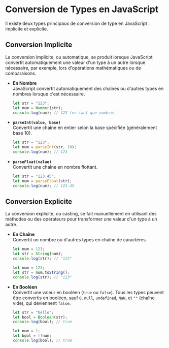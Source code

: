 # Conversion de Types en JavaScript

Il existe deux types principaux de conversion de type en JavaScript : implicite et explicite.

## Conversion Implicite

La conversion implicite, ou automatique, se produit lorsque JavaScript convertit automatiquement une valeur d'un type à un autre lorsque nécessaire, par exemple, lors d'opérations mathématiques ou de comparaisons.

- **En Nombre**  
  JavaScript convertit automatiquement des chaînes ou d'autres types en nombres lorsque c'est nécessaire.

  ```javascript
  let str = "123";
  let num = Number(str);
  console.log(num); // 123 (en tant que nombre)
  ```

- **`parseInt(value, base)`**  
  Convertit une chaîne en entier selon la base spécifiée (généralement base 10).

  ```javascript
  let str = "123";
  let num = parseInt(str, 10);
  console.log(num); // 123
  ```

- **`parseFloat(value)`**  
  Convertit une chaîne en nombre flottant.

  ```javascript
  let str = "123.45";
  let num = parseFloat(str);
  console.log(num); // 123.45
  ```

## Conversion Explicite

La conversion explicite, ou casting, se fait manuellement en utilisant des méthodes ou des opérateurs pour transformer une valeur d'un type à un autre.

- **En Chaîne**  
  Convertit un nombre ou d'autres types en chaîne de caractères.

  ```javascript
  let num = 123;
  let str = String(num);
  console.log(str); // "123"
  ```

  ```javascript
  let num = 123;
  let str = num.toString();
  console.log(str); // "123"
  ```

- **En Booléen**  
  Convertit une valeur en booléen (`true` ou `false`). Tous les types peuvent être convertis en booléen, sauf `0`, `null`, `undefined`, `NaN`, et `""` (chaîne vide), qui deviennent `false`.

  ```javascript
  let str = "hello";
  let bool = Boolean(str);
  console.log(bool); // true
  ```

  ```javascript
  let num = 1;
  let bool = !!num;
  console.log(bool); // true
  ```